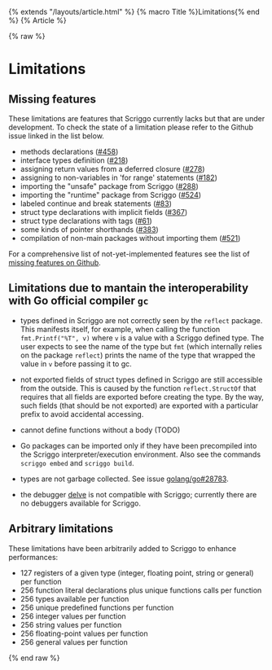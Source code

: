 {% extends "/layouts/article.html" %}
{% macro Title %}Limitations{% end %}
{% Article %}

{% raw %}

# Limitations

## Missing features

These limitations are features that Scriggo currently lacks but that are
under development. To check the state of a limitation please refer to the
Github issue linked in the list below.

* methods declarations ([#458](https://github.com/open2b/scriggo/issues/458))
* interface types definition ([#218](https://github.com/open2b/scriggo/issues/218))
* assigning return values from a deferred closure ([#278](https://github.com/open2b/scriggo/issues/278))
* assigning to non-variables in 'for range' statements ([#182](https://github.com/open2b/scriggo/issues/182))
* importing the "unsafe" package from Scriggo ([#288](https://github.com/open2b/scriggo/issues/288))
* importing the "runtime" package from Scriggo ([#524](https://github.com/open2b/scriggo/issues/524))
* labeled continue and break statements ([#83](https://github.com/open2b/scriggo/issues/83))
* struct type declarations with implicit fields ([#367](https://github.com/open2b/scriggo/issues/367))
* struct type declarations with tags ([#61](https://github.com/open2b/scriggo/issues/61))
* some kinds of pointer shorthands ([#383](https://github.com/open2b/scriggo/issues/383))
* compilation of non-main packages without importing them ([#521](https://github.com/open2b/scriggo/issues/521))

For a comprehensive list of not-yet-implemented features
see the list of [missing features on Github](https://github.com/open2b/scriggo/labels/missing-feature).

## Limitations due to mantain the interoperability with Go official compiler `gc`

* types defined in Scriggo are not correctly seen by the `reflect` package.
    This manifests itself, for example, when calling the function
    `fmt.Printf("%T", v)` where `v` is a value with a Scriggo defined type.
    The user expects to see the name of the type but `fmt` (which internally
    relies on the package `reflect`) prints the name of the type that wrapped
    the value in `v` before passing it to gc.

* not exported fields of struct types defined in Scriggo are still
    accessible from the outside.
    This is caused by the function `reflect.StructOf` that requires that all
    fields are exported before creating the type.  By the way, such fields
    (that should be not exported) are exported with a particular prefix to
    avoid accidental accessing.

* cannot define functions without a body (TODO)

* Go packages can be imported only if they have been precompiled into the
    Scriggo interpreter/execution environment.
    Also see the commands `scriggo embed` and `scriggo build`.

* types are not garbage collected. See issue [golang/go#28783](https://github.com/golang/go/issues/28783).

* the debugger [delve](https://github.com/go-delve/delve) is not compatible with Scriggo; currently there are
    no debuggers available for Scriggo.

## Arbitrary limitations

These limitations have been arbitrarily added to Scriggo to enhance
performances:

* 127 registers of a given type (integer, floating point, string or general) per function
* 256 function literal declarations plus unique functions calls per function
* 256 types available per function
* 256 unique predefined functions per function
* 256 integer values per function
* 256 string values per function
* 256 floating-point values per function
* 256 general values per function

{% end raw %}

